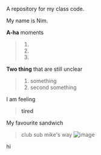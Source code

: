A repository for my class code.

My name is Nim.

**A-ha** moments
>1. 
>2. 
>3. 
>
**Two thing** that are still unclear
>1. something
>2. second something
>

I am feeling
>**tired**
>
My favourite sandwich
>club sub mike's way
>![image](https://www.jerseymikes.ca/media/static/menu/products/lg/8-club-sub-reg.jpg)

hi
